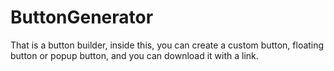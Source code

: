 # ButtonGenerator
That is a button builder, inside this, you can create a custom button, floating button or popup button, and you can download it with a link.
